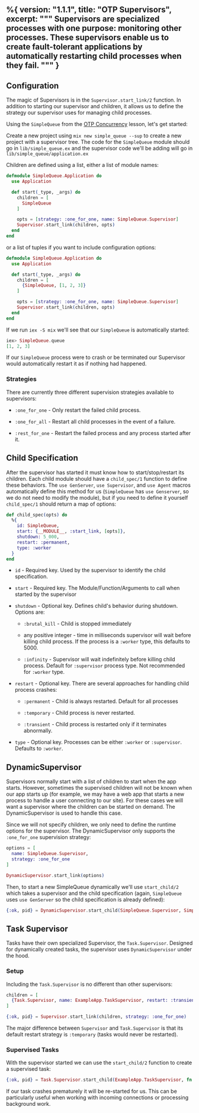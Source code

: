 %{
  version: "1.1.1",
  title: "OTP Supervisors",
  excerpt: """
  Supervisors are specialized processes with one purpose: monitoring other processes.
  These supervisors enable us to create fault-tolerant applications by automatically restarting child processes when they fail.
  """
}
---

## Configuration

The magic of Supervisors is in the `Supervisor.start_link/2` function.
In addition to starting our supervisor and children, it allows us to define the strategy our supervisor uses for managing child processes.

Using the `SimpleQueue` from the [OTP Concurrency](/en/lessons/advanced/otp_concurrency) lesson, let's get started:

Create a new project using `mix new simple_queue --sup` to create a new project with a supervisor tree.
The code for the `SimpleQueue` module should go in `lib/simple_queue.ex` and the supervisor code we'll be adding will go in `lib/simple_queue/application.ex`

Children are defined using a list, either a list of module names:

```elixir
defmodule SimpleQueue.Application do
  use Application

  def start(_type, _args) do
    children = [
      SimpleQueue
    ]

    opts = [strategy: :one_for_one, name: SimpleQueue.Supervisor]
    Supervisor.start_link(children, opts)
  end
end
```

or a list of tuples if you want to include configuration options:

```elixir
defmodule SimpleQueue.Application do
  use Application

  def start(_type, _args) do
    children = [
      {SimpleQueue, [1, 2, 3]}
    ]

    opts = [strategy: :one_for_one, name: SimpleQueue.Supervisor]
    Supervisor.start_link(children, opts)
  end
end
```

If we run `iex -S mix` we'll see that our `SimpleQueue` is automatically started:

```elixir
iex> SimpleQueue.queue
[1, 2, 3]
```

If our `SimpleQueue` process were to crash or be terminated our Supervisor would automatically restart it as if nothing had happened.

### Strategies

There are currently three different supervision strategies available to supervisors:

+ `:one_for_one` - Only restart the failed child process.

+ `:one_for_all` - Restart all child processes in the event of a failure.

+ `:rest_for_one` - Restart the failed process and any process started after it.

## Child Specification

After the supervisor has started it must know how to start/stop/restart its children.
Each child module should have a `child_spec/1` function to define these behaviors.
The `use GenServer`, `use Supervisor`, and `use Agent` macros automatically define this method for us (`SimpleQueue` has `use Genserver`, so we do not need to modify the module), but if you need to define it yourself `child_spec/1` should return a map of options:

```elixir
def child_spec(opts) do
  %{
    id: SimpleQueue,
    start: {__MODULE__, :start_link, [opts]},
    shutdown: 5_000,
    restart: :permanent,
    type: :worker
  }
end
```

+ `id` - Required key.
Used by the supervisor to identify the child specification.

+ `start` - Required key.
The Module/Function/Arguments to call when started by the supervisor

+ `shutdown` - Optional key.
Defines child's behavior during shutdown.
Options are:

  + `:brutal_kill` - Child is stopped immediately

  + any positive integer - time in milliseconds supervisor will wait before killing child process.
If the process is a `:worker` type, this defaults to 5000.

  + `:infinity` - Supervisor will wait indefinitely before killing child process.
Default for `:supervisor` process type.
Not recommended for `:worker` type.

+ `restart` - Optional key.
There are several approaches for handling child process crashes:

  + `:permanent` - Child is always restarted.
Default for all processes

  + `:temporary` - Child process is never restarted.

  + `:transient` - Child process is restarted only if it terminates abnormally.

+ `type` - Optional key.
Processes can be either `:worker` or `:supervisor`.
Defaults to `:worker`.

## DynamicSupervisor

Supervisors normally start with a list of children to start when the app starts.
However, sometimes the supervised children will not be known when our app starts up (for example, we may have a web app that starts a new process to handle a user connecting to our site).
For these cases we will want a supervisor where the children can be started on demand.
The DynamicSupervisor is used to handle this case.

Since we will not specify children, we only need to define the runtime options for the supervisor.
The DynamicSupervisor only supports the `:one_for_one` supervision strategy:

```elixir
options = [
  name: SimpleQueue.Supervisor,
  strategy: :one_for_one
]

DynamicSupervisor.start_link(options)
```

Then, to start a new SimpleQueue dynamically we'll use `start_child/2` which takes a supervisor and the child specification (again, `SimpleQueue` uses `use GenServer` so the child specification is already defined):

```elixir
{:ok, pid} = DynamicSupervisor.start_child(SimpleQueue.Supervisor, SimpleQueue)
```

## Task Supervisor

Tasks have their own specialized Supervisor, the `Task.Supervisor`.
Designed for dynamically created tasks, the supervisor uses `DynamicSupervisor` under the hood.

### Setup

Including the `Task.Supervisor` is no different than other supervisors:

```elixir
children = [
  {Task.Supervisor, name: ExampleApp.TaskSupervisor, restart: :transient}
]

{:ok, pid} = Supervisor.start_link(children, strategy: :one_for_one)
```

The major difference between `Supervisor` and `Task.Supervisor` is that its default restart strategy is `:temporary` (tasks would never be restarted).

### Supervised Tasks

With the supervisor started we can use the `start_child/2` function to create a supervised task:

```elixir
{:ok, pid} = Task.Supervisor.start_child(ExampleApp.TaskSupervisor, fn -> background_work end)
```

If our task crashes prematurely it will be re-started for us.
This can be particularly useful when working with incoming connections or processing background work.
